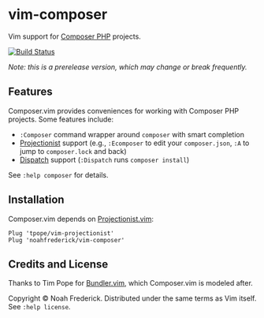 # vim-composer

Vim support for [Composer PHP][composer] projects.

[![Build Status][buildimg]](https://travis-ci.org/noahfrederick/vim-composer)

*Note: this is a prerelease version, which may change or break frequently.*

[composer]: https://getcomposer.org/
[buildimg]: https://img.shields.io/travis/noahfrederick/vim-composer/master.svg

## Features

Composer.vim provides conveniences for working with Composer PHP projects.
Some features include:

* `:Composer` command wrapper around `composer` with smart completion
* [Projectionist][projectionist] support (e.g., `:Ecomposer` to edit your
  `composer.json`, `:A` to jump to `composer.lock` and back)
* [Dispatch][dispatch] support (`:Dispatch` runs `composer install`)

See `:help composer` for details.

## Installation

Composer.vim depends on [Projectionist.vim][projectionist]:

	Plug 'tpope/vim-projectionist'
	Plug 'noahfrederick/vim-composer'

## Credits and License

Thanks to Tim Pope for [Bundler.vim][bundler], which Composer.vim is modeled
after.

Copyright © Noah Frederick. Distributed under the same terms as Vim itself.
See `:help license`.

[projectionist]: https://github.com/tpope/vim-projectionist
[dispatch]: https://github.com/tpope/vim-dispatch
[bundler]: https://github.com/tpope/vim-bundler
